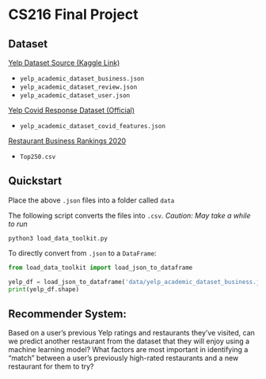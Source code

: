 # CS216 Final Project

## Dataset

[Yelp Dataset Source (Kaggle Link)](https://www.kaggle.com/yelp-dataset/yelp-dataset)

- `yelp_academic_dataset_business.json`
- `yelp_academic_dataset_review.json`
- `yelp_academic_dataset_user.json`

[Yelp Covid Response Dataset (Official)](https://engineeringblog.yelp.com/2020/06/how-businesses-have-reacted-to-covid-19-using-yelp-features.html)

- `yelp_academic_dataset_covid_features.json`

[Restaurant Business Rankings 2020](https://www.kaggle.com/michau96/restaurant-business-rankings-2020?select=Top250.csv)
- `Top250.csv`

## Quickstart

Place the above `.json` files into a folder called `data`

The following script converts the files into `.csv`.  *Caution: May take a while to run*

```
python3 load_data_toolkit.py
```

To directly convert from `.json` to a `DataFrame`:

```python
from load_data_toolkit import load_json_to_dataframe

yelp_df = load_json_to_dataframe('data/yelp_academic_dataset_business.json')
print(yelp_df.shape)
```

## Recommender System:

Based on a user’s previous Yelp ratings and restaurants they’ve visited, can we predict another restaurant from the
dataset that they will enjoy using a machine learning model? What factors are most important in identifying a “match”
between a user’s previously high-rated restaurants and a new restaurant for them to try?
  